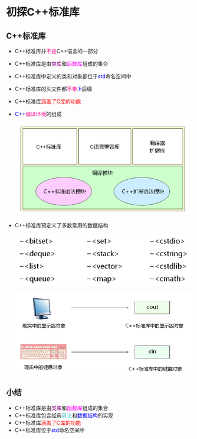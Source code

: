 # 初探C++标准库
## C++标准库
- C++标准库并<font color=deeppink>不是</font>C++语言的一部分
- C++标准库是由<font color=purple>类库</font>和<font color=Fuchsia>函数库</font>组成的集合
- C++标准库中定义的类和对象都位于<font color=blue>std</font>命名空间中
- C++标准库的头文件都<font color=deeppink>不带</font><font color=blue>.h</font>后缀
- C++标准库<font color=red>涵盖了C库的功能</font>
- <font color=blue>C++</font><font color=deeppink>编译环境</font>的组成

  ![Alt text](image.png)

- C++标准库预定义了多数常用的数据结构
  
  ![Alt text](image-1.png)

  ![Alt text](image-2.png)

## 小结
- C++标准库是由<font color=purple>类库</font>和<font color=Fuchsia>函数库</font>组成的集合
- C++标准库包含经典<font color=MediumTurquoise>算法</font>和<font color=blue>数据结构</font>的实现
- C++标准库<font color=red>涵盖了C库的功能</font>
- C++标准库位于<font color=blue>std</font>命名空间中